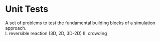 # Unit Tests  

A set of problems to test the fundamental building blocks of a simulation approach.  
I. reversible reaction (3D, 2D, 3D-2D)
II. crowding